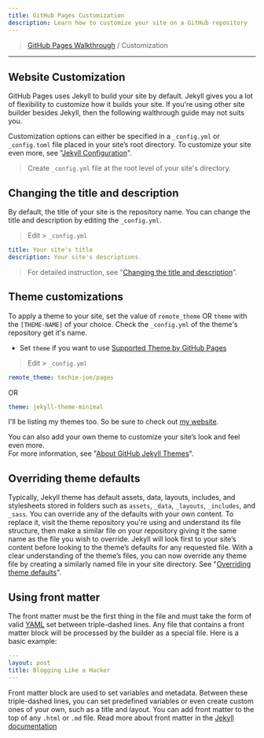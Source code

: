 ```yaml
---
title: GitHub Pages Customization
description: Learn how to customize your site on a GitHub repository
---
```


> [GitHub Pages Walkthrough](./) / Customization

---

## Website Customization

GitHub Pages uses Jekyll to build your site by default. Jekyll gives you a lot of flexibility to customize how it builds your site. If you're using other site builder besides Jekyll, then the following walthrough guide may not suits you.

Customization options can either be specified in a `_config.yml` or `_config.toml` file placed in your site’s root directory. To customize your site even more, see "[Jekyll Configuration](https://jekyllrb.com/docs/configuration/)".

> Create `_config.yml` file at the root level of your site's directory.

## Changing the title and description

By default, the title of your site is the repository name. You can change the title and description by editing the `_config.yml`.

> Edit > `_config.yml`

```yml
title: Your site's title
description: Your site's descriptions.
```

> For detailed instruction, see "[Changing the title and description](https://docs.github.com/en/pages/quickstart#changing-the-title-and-description)".

## Theme customizations

To apply a theme to your site, set the value of `remote_theme` OR `theme` with the `[THEME-NAME]` of your choice. Check the `_config.yml` of the theme's repository get it's name.

- Set `theme` if you want to use [Supported Theme by GitHub Pages](https://pages.github.com/themes/)

> Edit > `_config.yml`  

```yml
remote_theme: techie-joe/pages
```

OR

```yml
theme: jekyll-theme-minimal
```

I'll be listing my themes too. So be sure to check out [my website](//techie-joe.github.io/).

You can also add your own theme to customize your site’s look and feel even more.  
For more information, see "[About GitHub Jekyll Themes](https://docs.github.com/en/pages/setting-up-a-github-pages-site-with-jekyll/about-github-pages-and-jekyll#themes)".

## Overriding theme defaults

Typically, Jekyll theme has default assets, data, layouts, includes, and stylesheets stored in folders such as `assets`, `_data`, `_layouts`, `_includes`, and `_sass`. You can override any of the defaults with your own content. To replace it, visit the theme repository you're using and understand its file structure, then make a similar file on your repository giving it the same name as the file you wish to override. Jekyll will look first to your site’s content before looking to the theme’s defaults for any requested file. With a clear understanding of the theme’s files, you can now override any theme file by creating a similarly named file in your site directory. See "[Overriding theme defaults](https://jekyllrb.com/docs/themes/#overriding-theme-defaults)".

## Using front matter

The front matter must be the first thing in the file and must take the form of valid [YAML](https://yaml.org/) set between triple-dashed lines. Any file that contains a front matter block will be processed by the builder as a special file. Here is a basic example:

```yml
---
layout: post
title: Blogging Like a Hacker
---
```

Front matter block are used to set variables and metadata. Between these triple-dashed lines, you can set predefined variables or even create custom ones of your own, such as a title and layout. You can add front matter to the top of any `.html` or `.md` file. Read more about front matter in the [Jekyll documentation](https://jekyllrb.com/docs/frontmatter)
